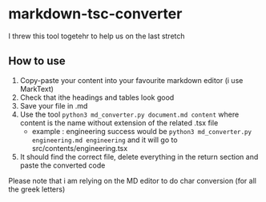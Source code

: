# markdown-tsc-converter
I threw this tool togetehr to help us on the last stretch
## How to use 
1) Copy-paste your content into your favourite markdown editor (i use MarkText)
2) Check that ithe headings and tables look good
3) Save your file in .md
4) Use the tool `python3 md_converter.py document.md content` where content is the name without extension of the related .tsx file
   - example : engineering success would be `python3 md_converter.py engineering.md engineering` and it will go to src/contents/engineering.tsx
5) It should find the correct file, delete everything in the return section and paste the converted code
   
Please note that i am relying on the MD editor to do char conversion (for all the greek letters)
